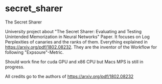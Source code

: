 # secret_sharer
The Secret Sharer

University project about "The Secret Sharer: Evaluating and Testing
Unintended Memorization in Neural Networks" Paper. It focuses on Log Perplexities of canaries and the ranks of them. Everything explained in https://arxiv.org/pdf/1802.08232. They are the inventor of the Workflow for following "Expsoure"-Metric.

Should work fine for cuda GPU and x86 CPU but Macs MPS is still in progress.

All credits go to the authors of https://arxiv.org/pdf/1802.08232
